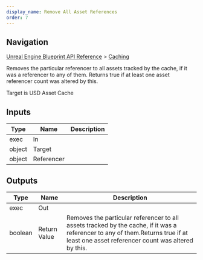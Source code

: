 ```yaml
---
display_name: Remove All Asset References
order: 7
---
```

## Navigation

[Unreal Engine Blueprint API Reference](https://dev.epicgames.com/documentation/en-us/unreal-engine/BlueprintAPI) > [Caching](https://dev.epicgames.com/documentation/en-us/unreal-engine/BlueprintAPI/Caching)

Removes the particular referencer to all assets tracked by the cache, if it was a referencer to any of them.
Returns true if at least one asset referencer count was altered by this.

Target is USD Asset Cache

## Inputs

| Type | Name | Description |
| --- | --- | --- |
| exec | In |  |
| object | Target |  |
| object | Referencer |  |

## Outputs

| Type | Name | Description |
| --- | --- | --- |
| exec | Out |  |
| boolean | Return Value | Removes the particular referencer to all assets tracked by the cache, if it was a referencer to any of them.Returns true if at least one asset referencer count was altered by this. |
